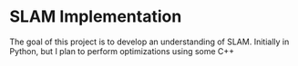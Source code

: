 # SLAM Implementation

The goal of this project is to develop an understanding of SLAM. Initially in Python, but I plan to perform optimizations using some C++

